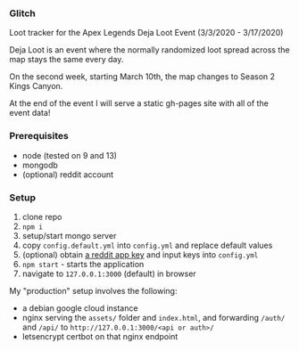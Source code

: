 ### Glitch

Loot tracker for the Apex Legends Deja Loot Event (3/3/2020 - 3/17/2020)

Deja Loot is an event where the normally randomized loot spread across the map stays the same every day.

On the second week, starting March 10th, the map changes to Season 2 Kings Canyon.

At the end of the event I will serve a static gh-pages site with all of the event data!

### Prerequisites

* node (tested on 9 and 13)
* mongodb
* (optional) reddit account

### Setup

1. clone repo
2. `npm i`
3. setup/start mongo server
4. copy `config.default.yml` into `config.yml` and replace default values
5. (optional) obtain [a reddit app key](https://www.reddit.com/prefs/apps/#create-app-button) and input keys into `config.yml`
6. `npm start` - starts the application
7. navigate to `127.0.0.1:3000` (default) in browser

My "production" setup involves the following:

* a debian google cloud instance
* nginx serving the `assets/` folder and `index.html`, and forwarding `/auth/` and `/api/` to `http://127.0.0.1:3000/<api or auth>/`
* letsencrypt certbot on that nginx endpoint
